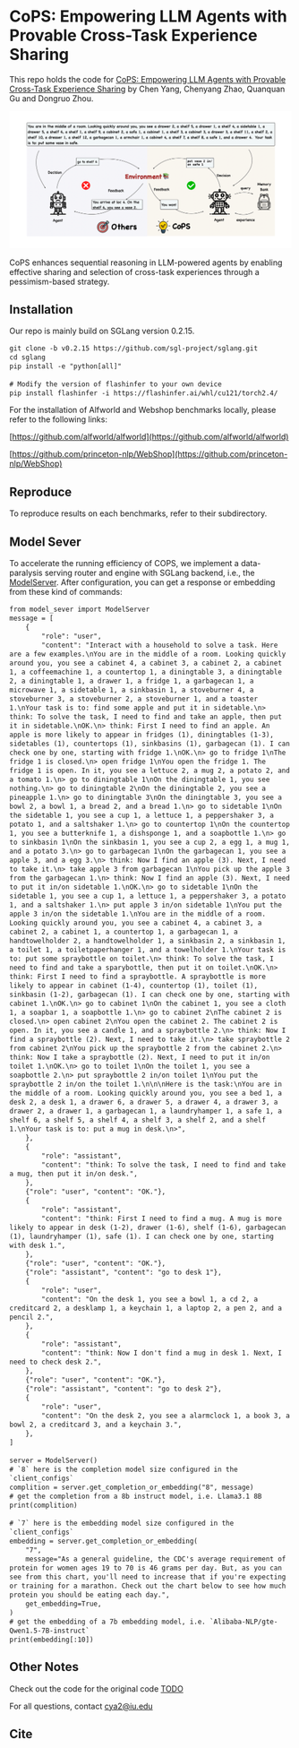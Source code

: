 # CoPS: Empowering LLM Agents with Provable Cross-Task Experience Sharing

This repo holds the code for [CoPS: Empowering LLM Agents with Provable Cross-Task Experience Sharing]() by Chen Yang, Chenyang Zhao, Quanquan Gu and Dongruo Zhou.  

![CoPS](./figures/illusion.png)

CoPS enhances sequential reasoning in LLM-powered agents by enabling effective sharing and selection of cross-task experiences through a pessimism-based strategy.

## Installation

Our repo is mainly build on SGLang version 0.2.15.

```shell
git clone -b v0.2.15 https://github.com/sgl-project/sglang.git
cd sglang
pip install -e "python[all]"

# Modify the version of flashinfer to your own device
pip install flashinfer -i https://flashinfer.ai/whl/cu121/torch2.4/
```

For the installation of Alfworld and Webshop benchmarks locally, please refer to the following links:

[https://github.com/alfworld/alfworld](https://github.com/alfworld/alfworld)

[https://github.com/princeton-nlp/WebShop](https://github.com/princeton-nlp/WebShop)

## Reproduce

To reproduce results on each benchmarks, refer to their subdirectory.

## Model Sever

To accelerate the running efficiency of COPS, we implement a data-paralysis serving router and engine with SGLang backend, i.e., the [ModelServer](https://github.com/zhaochenyang20/ModelServer). After configuration, you can get a response or embedding from these kind of commands:

```
from model_sever import ModelServer
message = [
    {
        "role": "user",
        "content": "Interact with a household to solve a task. Here are a few examples.\nYou are in the middle of a room. Looking quickly around you, you see a cabinet 4, a cabinet 3, a cabinet 2, a cabinet 1, a coffeemachine 1, a countertop 1, a diningtable 3, a diningtable 2, a diningtable 1, a drawer 1, a fridge 1, a garbagecan 1, a microwave 1, a sidetable 1, a sinkbasin 1, a stoveburner 4, a stoveburner 3, a stoveburner 2, a stoveburner 1, and a toaster 1.\nYour task is to: find some apple and put it in sidetable.\n> think: To solve the task, I need to find and take an apple, then put it in sidetable.\nOK.\n> think: First I need to find an apple. An apple is more likely to appear in fridges (1), diningtables (1-3), sidetables (1), countertops (1), sinkbasins (1), garbagecan (1). I can check one by one, starting with fridge 1.\nOK.\n> go to fridge 1\nThe fridge 1 is closed.\n> open fridge 1\nYou open the fridge 1. The fridge 1 is open. In it, you see a lettuce 2, a mug 2, a potato 2, and a tomato 1.\n> go to diningtable 1\nOn the diningtable 1, you see nothing.\n> go to diningtable 2\nOn the diningtable 2, you see a pineapple 1.\n> go to diningtable 3\nOn the diningtable 3, you see a bowl 2, a bowl 1, a bread 2, and a bread 1.\n> go to sidetable 1\nOn the sidetable 1, you see a cup 1, a lettuce 1, a peppershaker 3, a potato 1, and a saltshaker 1.\n> go to countertop 1\nOn the countertop 1, you see a butterknife 1, a dishsponge 1, and a soapbottle 1.\n> go to sinkbasin 1\nOn the sinkbasin 1, you see a cup 2, a egg 1, a mug 1, and a potato 3.\n> go to garbagecan 1\nOn the garbagecan 1, you see a apple 3, and a egg 3.\n> think: Now I find an apple (3). Next, I need to take it.\n> take apple 3 from garbagecan 1\nYou pick up the apple 3 from the garbagecan 1.\n> think: Now I find an apple (3). Next, I need to put it in/on sidetable 1.\nOK.\n> go to sidetable 1\nOn the sidetable 1, you see a cup 1, a lettuce 1, a peppershaker 3, a potato 1, and a saltshaker 1.\n> put apple 3 in/on sidetable 1\nYou put the apple 3 in/on the sidetable 1.\nYou are in the middle of a room. Looking quickly around you, you see a cabinet 4, a cabinet 3, a cabinet 2, a cabinet 1, a countertop 1, a garbagecan 1, a handtowelholder 2, a handtowelholder 1, a sinkbasin 2, a sinkbasin 1, a toilet 1, a toiletpaperhanger 1, and a towelholder 1.\nYour task is to: put some spraybottle on toilet.\n> think: To solve the task, I need to find and take a sparybottle, then put it on toilet.\nOK.\n> think: First I need to find a spraybottle. A spraybottle is more likely to appear in cabinet (1-4), countertop (1), toilet (1), sinkbasin (1-2), garbagecan (1). I can check one by one, starting with cabinet 1.\nOK.\n> go to cabinet 1\nOn the cabinet 1, you see a cloth 1, a soapbar 1, a soapbottle 1.\n> go to cabinet 2\nThe cabinet 2 is closed.\n> open cabinet 2\nYou open the cabinet 2. The cabinet 2 is open. In it, you see a candle 1, and a spraybottle 2.\n> think: Now I find a spraybottle (2). Next, I need to take it.\n> take spraybottle 2 from cabinet 2\nYou pick up the spraybottle 2 from the cabinet 2.\n> think: Now I take a spraybottle (2). Next, I need to put it in/on toilet 1.\nOK.\n> go to toilet 1\nOn the toilet 1, you see a soapbottle 2.\n> put spraybottle 2 in/on toilet 1\nYou put the spraybottle 2 in/on the toilet 1.\n\n\nHere is the task:\nYou are in the middle of a room. Looking quickly around you, you see a bed 1, a desk 2, a desk 1, a drawer 6, a drawer 5, a drawer 4, a drawer 3, a drawer 2, a drawer 1, a garbagecan 1, a laundryhamper 1, a safe 1, a shelf 6, a shelf 5, a shelf 4, a shelf 3, a shelf 2, and a shelf 1.\nYour task is to: put a mug in desk.\n>",
    },
    {
        "role": "assistant",
        "content": "think: To solve the task, I need to find and take a mug, then put it in/on desk.",
    },
    {"role": "user", "content": "OK."},
    {
        "role": "assistant",
        "content": "think: First I need to find a mug. A mug is more likely to appear in desk (1-2), drawer (1-6), shelf (1-6), garbagecan (1), laundryhamper (1), safe (1). I can check one by one, starting with desk 1.",
    },
    {"role": "user", "content": "OK."},
    {"role": "assistant", "content": "go to desk 1"},
    {
        "role": "user",
        "content": "On the desk 1, you see a bowl 1, a cd 2, a creditcard 2, a desklamp 1, a keychain 1, a laptop 2, a pen 2, and a pencil 2.",
    },
    {
        "role": "assistant",
        "content": "think: Now I don't find a mug in desk 1. Next, I need to check desk 2.",
    },
    {"role": "user", "content": "OK."},
    {"role": "assistant", "content": "go to desk 2"},
    {
        "role": "user",
        "content": "On the desk 2, you see a alarmclock 1, a book 3, a bowl 2, a creditcard 3, and a keychain 3.",
    },
]

server = ModelServer()
# `8` here is the completion model size configured in the `client_configs`
complition = server.get_completion_or_embedding("8", message)
# get the completion from a 8b instruct model, i.e. Llama3.1 8B
print(complition)

# `7` here is the embedding model size configured in the `client_configs`
embedding = server.get_completion_or_embedding(
    "7",
    message="As a general guideline, the CDC's average requirement of protein for women ages 19 to 70 is 46 grams per day. But, as you can see from this chart, you'll need to increase that if you're expecting or training for a marathon. Check out the chart below to see how much protein you should be eating each day.",
    get_embedding=True,
)
# get the embedding of a 7b embedding model, i.e. `Alibaba-NLP/gte-Qwen1.5-7B-instruct`
print(embedding[:10])
```

## Other Notes

Check out the code for the original code [TODO]()

For all questions, contact [cya2@iu.edu](cya2@iu.edu)

## Cite

```bibtex

```
